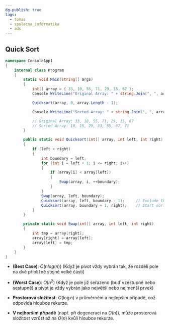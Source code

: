 ```yaml
---
dg-publish: true
tags:
  - tomas
  - spolecna_informatika
  - ads
---
```


## Quick Sort

```C#
namespace ConsoleApp1
{
    internal class Program
    {
        static void Main(string[] args)
        {
            int[] array = { 33, 10, 55, 71, 29, 15, 67 };
            Console.WriteLine("Original Array: " + string.Join(", ", array));

            Quicksort(array, 0, array.Length - 1);

            Console.WriteLine("Sorted Array: " + string.Join(", ", array));

            // Original Array: 33, 10, 55, 71, 29, 15, 67
            // Sorted Array: 10, 15, 29, 33, 55, 67, 71
        }

        public static void Quicksort(int[] array, int left, int right)
        {
            if (left < right)
            {
                int boundary = left;
                for (int i = left + 1; i <= right; i++)
                {
                    if (array[i] < array[left])
                    {
                        Swap(array, i, ++boundary);
                    }
                }
                Swap(array, left, boundary);
                Quicksort(array, left, boundary - 1);     // Exclude the pivot element
                Quicksort(array, boundary + 1, right);    // Start sorting after the pivot element
            }
        }

        private static void Swap(int[] array, int left, int right)
        {
            int tmp = array[right];
            array[right] = array[left];
            array[left] = tmp;
        }
    }
}

```

- **(Best Case)**: $O(n log(n))$ (Když je pivot vždy vybrán tak, že rozdělí pole na dvě přibližně stejně velké části)

- **(Worst Case)**: $O(n^2)$ (Když je pole již seřazeno (buď vzestupně nebo sestupně) a pivot je vždy vybrán jako největší nebo nejmenší prvek)

- **Prostorová složitost**: $O(\log n)$ v průměrném a nejlepším případě, což odpovídá hloubce rekurze.

- **V nejhorším případě** (např. při degeneraci na $O(n)$), může prostorová složitost vzrůst až na $O(n)$ kvůli hloubce rekurze.
